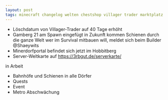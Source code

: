 ```yaml
---
layout: post
tags: minecraft changelog welten chestshop villager trader marktplatz 
---
```


- Löschdatum von Villager-Trader auf 40 Tage erhöht
- Gamberg 21 am Spawn eingefügt
    in Zukunft kommen Schienen durch die ganze Welt
    wer im Survival mitbauen will, meldet sich beim Builder @Shaeywits
- Minerdorfportal befindet sich jetzt im Hobbitberg
- Server-Weltkarte auf https://3rbgut.de/serverkarte/

in Arbeit
- Bahnhöfe und Schienen in alle Dörfer
- Quests
- Event
- Metro Abschwächung
